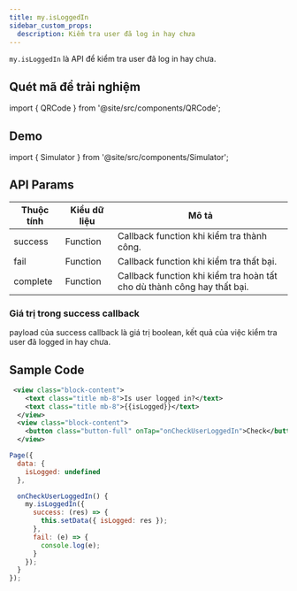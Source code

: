 ```yaml
---
title: my.isLoggedIn
sidebar_custom_props:
  description: Kiểm tra user đã log in hay chưa
---
```


`my.isLoggedIn` là API để kiểm tra user đã log in hay chưa.

## Quét mã để trải nghiệm

import { QRCode } from '@site/src/components/QRCode';

<QRCode page="pages/api/is-user-logged/index" />

## Demo

import { Simulator } from '@site/src/components/Simulator';

<Simulator page="pages/api/is-user-logged/index" />

## API Params

| Thuộc tính | Kiểu dữ liệu | Mô tả                                                                   |
| ---------- | ------------ | ----------------------------------------------------------------------- |
| success    | Function     | Callback function khi kiểm tra thành công.                              |
| fail       | Function     | Callback function khi kiểm tra thất bại.                                |
| complete   | Function     | Callback function khi kiểm tra hoàn tất cho dù thành công hay thất bại. |

### Giá trị trong success callback

payload của success callback là giá trị boolean, kết quả của việc kiểm tra user đã logged in hay chưa.

## Sample Code

```xml
 <view class="block-content">
    <text class="title mb-8">Is user logged in?</text>
    <text class="title mb-8">{{isLogged}}</text>
  </view>
  <view class="block-content">
    <button class="button-full" onTap="onCheckUserLoggedIn">Check</button>
  </view>
```

```js
Page({
  data: {
    isLogged: undefined
  },

  onCheckUserLoggedIn() {
    my.isLoggedIn({
      success: (res) => {
        this.setData({ isLogged: res });
      },
      fail: (e) => {
        console.log(e);
      }
    });
  }
});
```
